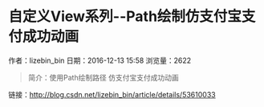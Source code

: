 # 自定义View系列--Path绘制仿支付宝支付成功动画
作者：lizebin_bin
日期：2016-12-13 15:58
浏览量：2622
> 简介：使用Path绘制路径
仿支付宝支付成功动画

 链接：http://blog.csdn.net/lizebin_bin/article/details/53610033
